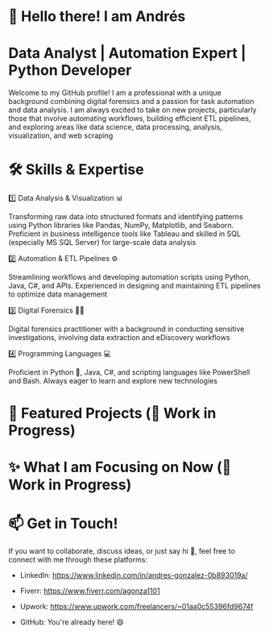 # 👋 **Hello there! I am Andrés**

# **Data Analyst | Automation Expert | Python Developer**

Welcome to my GitHub profile! I am a professional with a unique background combining digital forensics and a passion for task automation and data analysis. I am always excited to take on new projects, particularly those that involve automating workflows, building efficient ETL pipelines, and exploring areas like data science, data processing, analysis, visualization, and web scraping



# 🛠️ **Skills & Expertise**

1️⃣ Data Analysis & Visualization 📊

Transforming raw data into structured formats and identifying patterns using Python libraries like Pandas, NumPy, Matplotlib, and Seaborn. Proficient in business intelligence tools like Tableau and skilled in SQL (especially MS SQL Server) for large-scale data analysis

2️⃣ Automation & ETL Pipelines ⚙️

Streamlining workflows and developing automation scripts using Python, Java, C#, and APIs. Experienced in designing and maintaining ETL pipelines to optimize data management

3️⃣ Digital Forensics 🕵️‍♂️

Digital forensics practitioner with a background in conducting sensitive investigations, involving data extraction and eDiscovery workflows

4️⃣ Programming Languages 💻

Proficient in Python 🐍, Java, C#, and scripting languages like PowerShell and Bash. Always eager to learn and explore new technologies



# 🚀 **Featured Projects** (🚧 Work in Progress)



# ✨ **What I am Focusing on Now** (🚧 Work in Progress)



# 📫 **Get in Touch!**

If you want to collaborate, discuss ideas, or just say hi 👋, feel free to connect with me through these platforms:

* LinkedIn: https://www.linkedin.com/in/andres-gonzalez-0b893019a/

* Fiverr: https://www.fiverr.com/agonza1101

* Upwork: https://www.upwork.com/freelancers/~01aa0c55396fd9674f

* GitHub: You're already here! 😄


